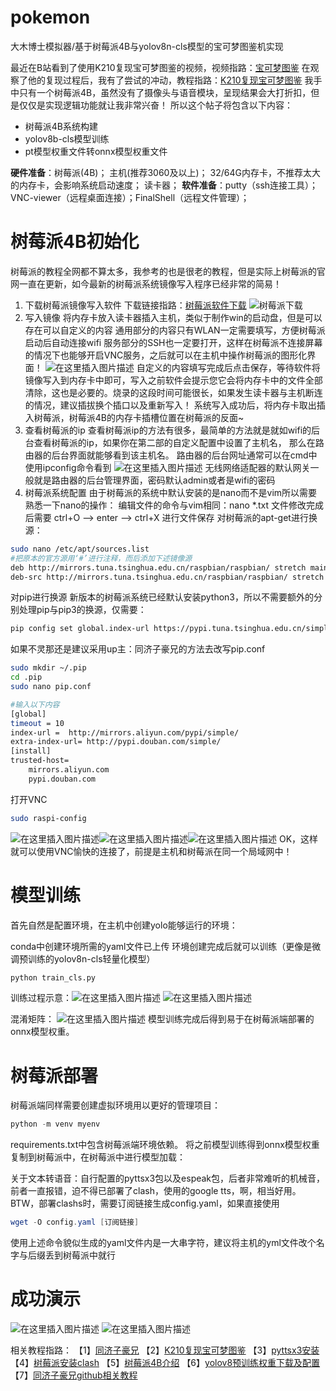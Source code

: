 # pokemon
大木博士模拟器/基于树莓派4B与yolov8n-cls模型的宝可梦图鉴机实现

最近在B站看到了使用K210复现宝可梦图鉴的视频，视频指路：[宝可梦图鉴](https://www.bilibili.com/video/BV1nkudzeEwW/)
在观察了他的复现过程后，我有了尝试的冲动，教程指路：[K210复现宝可梦图鉴](https://www.cnblogs.com/xianmasamasa/p/18995912)
我手中只有一个树莓派4B，虽然没有了摄像头与语音模块，呈现结果会大打折扣，但是仅仅是实现逻辑功能就让我非常兴奋！
所以这个帖子将包含以下内容：

 - 树莓派4B系统构建
 - yolov8b-cls模型训练
 - pt模型权重文件转onnx模型权重文件

**硬件准备**：树莓派(4B)； 主机(推荐3060及以上)； 32/64G内存卡，不推荐太大的内存卡，会影响系统启动速度； 读卡器；
**软件准备**：putty（ssh连接工具）；VNC-viewer（远程桌面连接）；FinalShell（远程文件管理）；
# 树莓派4B初始化
树莓派的教程全网都不算太多，我参考的也是很老的教程，但是实际上树莓派的官网一直在更新，如今最新的树莓派系统镜像写入程序已经非常的简易！
1. 下载树莓派镜像写入软件
下载链接指路：[树莓派软件下载](https://www.raspberrypi.com/software/)
![树莓派下载](https://i-blog.csdnimg.cn/direct/cbf3d142aad44233a1b20a53f1807d61.png)
2. 写入镜像
将内存卡放入读卡器插入主机，类似于制作win的启动盘，但是可以存在可以自定义的内容
通用部分的内容只有WLAN一定需要填写，方便树莓派启动后自动连接wifi
服务部分的SSH也一定要打开，这样在树莓派不连接屏幕的情况下也能够开启VNC服务，之后就可以在主机中操作树莓派的图形化界面！
![在这里插入图片描述](https://i-blog.csdnimg.cn/direct/24e3b0a863084c5296cea230d3c7c617.png)
自定义的内容填写完成后点击保存，等待软件将镜像写入到内存卡中即可，写入之前软件会提示您它会将内存卡中的文件全部清除，这也是必要的。烧录的这段时间可能很长，如果发生读卡器与主机断连的情况，建议插拔换个插口以及重新写入！
系统写入成功后，将内存卡取出插入树莓派，树莓派4B的内存卡插槽位置在树莓派的反面~
3. 查看树莓派的ip
查看树莓派ip的方法有很多，最简单的方法就是就如wifi的后台查看树莓派的ip，如果你在第二部的自定义配置中设置了主机名， 那么在路由器的后台界面就能够看到该主机名。
路由器的后台网址通常可以在cmd中使用ipconfig命令看到
![在这里插入图片描述](https://i-blog.csdnimg.cn/direct/daa0c299c94b42fd8a49f9a2bb833f08.png)
无线网络适配器的默认网关一般就是路由器的后台管理界面，密码默认admin或者是wifi的密码
4. 树莓派系统配置
由于树莓派的系统中默认安装的是nano而不是vim所以需要熟悉一下nano的操作：
编辑文件的命令与vim相同：nano *.txt
文件修改完成后需要 ctrl+O --> enter --> ctrl+X 进行文件保存
对树莓派的apt-get进行换源：

```bash
sudo nano /etc/apt/sources.list
#把原本的官方源用‘#’进行注释，而后添加下述镜像源
deb http://mirrors.tuna.tsinghua.edu.cn/raspbian/raspbian/ stretch main contrib non-free rpi
deb-src http://mirrors.tuna.tsinghua.edu.cn/raspbian/raspbian/ stretch main contrib non-free rpi
```

对pip进行换源
新版本的树莓派系统已经默认安装python3，所以不需要额外的分别处理pip与pip3的换源，仅需要：

```bash
pip config set global.index-url https://pypi.tuna.tsinghua.edu.cn/simple
```
如果不灵那还是建议采用up主：同济子豪兄的方法去改写pip.conf

```bash
sudo mkdir ~/.pip
cd .pip
sudo nano pip.conf

#输入以下内容
[global]
timeout = 10
index-url =  http://mirrors.aliyun.com/pypi/simple/
extra-index-url= http://pypi.douban.com/simple/
[install]
trusted-host=
    mirrors.aliyun.com
    pypi.douban.com
```

打开VNC

```bash
sudo raspi-config
```
![在这里插入图片描述](https://i-blog.csdnimg.cn/direct/92bb693eef5943c9a294fe527f613b82.png)![在这里插入图片描述](https://i-blog.csdnimg.cn/direct/0f753d88701541549249f920e97a14cf.png)![在这里插入图片描述](https://i-blog.csdnimg.cn/direct/4b587e7c87fc4a259f5c92e4dce89c2c.png)
OK，这样就可以使用VNC愉快的连接了，前提是主机和树莓派在同一个局域网中！

# 模型训练
首先自然是配置环境，在主机中创建yolo能够运行的环境：


conda中创建环境所需的yaml文件已上传
环境创建完成后就可以训练（更像是微调预训练的yolov8n-cls轻量化模型）

```python
python train_cls.py
```

训练过程示意：![在这里插入图片描述](https://i-blog.csdnimg.cn/direct/f6e8452e1a284b269498944baae7e8fc.png)
![在这里插入图片描述](https://i-blog.csdnimg.cn/direct/8bab676b66cb4161abbe1faafd033be0.png)

混淆矩阵：
![在这里插入图片描述](https://i-blog.csdnimg.cn/direct/a85031f5d9334a9e8b3d073b4a7af4f4.png)
模型训练完成后得到易于在树莓派端部署的onnx模型权重。

# 树莓派部署
树莓派端同样需要创建虚拟环境用以更好的管理项目：

```powershell
python -m venv myenv
```

requirements.txt中包含树莓派端环境依赖。
将之前模型训练得到onnx模型权重复制到树莓派中，在树莓派中进行模型加载：


关于文本转语音：自行配置的pyttsx3包以及espeak包，后者非常难听的机械音，前者一直报错，迫不得已部署了clash，使用的google tts，啊，相当好用。
BTW，部署clashs时，需要订阅链接生成config.yaml，如果直接使用

```powershell
wget -O config.yaml [订阅链接]
```
使用上述命令貌似生成的yaml文件内是一大串字符，建议将主机的yml文件改个名字与后缀丢到树莓派中就行


# 成功演示
![在这里插入图片描述](https://i-blog.csdnimg.cn/direct/57977c54f1864ebdaa0e0f8e98d9cb3d.png)
![在这里插入图片描述](https://i-blog.csdnimg.cn/direct/d78b1898d8f5451493fa2722aee03adc.png)

相关教程指路：
【1】[同济子豪兄](https://www.bilibili.com/video/BV1pb411g7Bn/)
【2】[K210复现宝可梦图鉴](https://www.cnblogs.com/xianmasamasa/p/18995912)
【3】[pyttsx3安装](https://blog.51cto.com/u_16213363/11863082)
【4】[树莓派安装clash](https://github.com/Xizhe-Hao/Clash-for-RaspberryPi-4B?tab=readme-ov-file)
【5】[树莓派4B介绍](https://blog.csdn.net/bhniunan/article/details/104783321)
【6】[yolov8预训练权重下载及配置](https://github.com/RhineAI/YOLOv8/blob/main/README.zh-CN.md)
【7】[同济子豪兄github相关教程](https://github.com/TommyZihao/ZihaoTutorialOfRaspberryPi/blob/master/%E7%AC%AC3%E8%AE%B2%EF%BC%9A%E4%B8%80%E5%8A%B3%E6%B0%B8%E9%80%B8%E9%85%8D%E7%BD%AE%E6%A0%91%E8%8E%93%E6%B4%BE.md)
